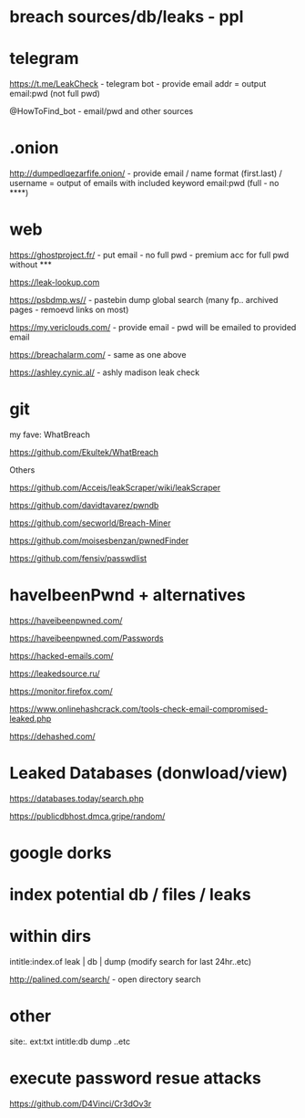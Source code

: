 # breach sources/db/leaks - ppl 


# telegram 
https://t.me/LeakCheck - telegram bot - provide email addr = output email:pwd (not full pwd)

@HowToFind_bot - email/pwd and other sources 

# .onion 

http://dumpedlqezarfife.onion/ - provide email / name format (first.last) / username = output of emails with included keyword 
email:pwd (full - no ****) 

# web 
https://ghostproject.fr/ - put email - no full pwd - premium acc for full pwd without *** 

https://leak-lookup.com 

https://psbdmp.ws// - pastebin dump global search (many fp.. archived pages - remoevd links on most)

https://my.vericlouds.com/ - provide email - pwd will be emailed to provided email 

https://breachalarm.com/ - same as one above 

https://ashley.cynic.al/ - ashly madison leak check 


# git 

my fave: WhatBreach 

https://github.com/Ekultek/WhatBreach 

Others 

https://github.com/Acceis/leakScraper/wiki/leakScraper 

https://github.com/davidtavarez/pwndb 

https://github.com/secworld/Breach-Miner

https://github.com/moisesbenzan/pwnedFinder

https://github.com/fensiv/passwdlist 


# haveIbeenPwnd + alternatives 

https://haveibeenpwned.com/ 

https://haveibeenpwned.com/Passwords

https://hacked-emails.com/ 

https://leakedsource.ru/ 

https://monitor.firefox.com/

https://www.onlinehashcrack.com/tools-check-email-compromised-leaked.php 

https://dehashed.com/ 

# Leaked Databases (donwload/view) 

https://databases.today/search.php 

https://publicdbhost.dmca.gripe/random/
 

# google dorks 

# index potential db / files / leaks 

# within dirs 
intitle:index.of leak | db | dump (modify search for last 24hr..etc)

http://palined.com/search/ - open directory search  

# other 
site:*.* ext:txt intitle:db dump ..etc


# execute password resue attacks  

https://github.com/D4Vinci/Cr3dOv3r 
